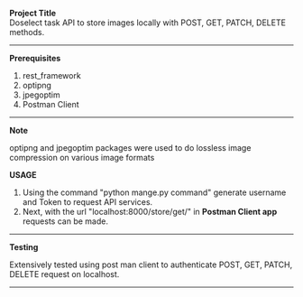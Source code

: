 **Project Title**<br/>
Doselect task API to store images locally with POST, GET, PATCH, DELETE methods.

***

**Prerequisites**
 1. rest_framework
 2. optipng
 3. jpegoptim
 4. Postman Client

***
**Note** <br/>

optipng and jpegoptim packages were used to do lossless image compression on various image formats

**USAGE**

1. Using the command "python mange.py command" generate username and Token to request API services.
2. Next, with the url "localhost:8000/store/get/" in **Postman Client app** requests can be made.


***

**Testing**<br/>

Extensively tested using post man client to authenticate POST, GET, PATCH, DELETE request on localhost.

***
